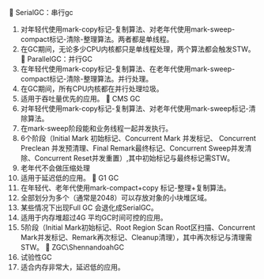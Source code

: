 	SerialGC：串行gc
1.	对年轻代使用mark-copy标记-复制算法、对老年代使用mark-sweep-compact标记-清除-整理算法。两者都是单线程。
2.	在GC期间，无论多少CPU内核都只是单线程处理，两个算法都会触发STW。
	ParallelGC：并行GC
1.	在年轻代使用mark-copy标记-复制算法、在老年代使用mark-sweep-compact标记-清除-整理算法。并行处理。
2.	在GC期间，所有CPU内核都在并行处理垃圾。
3.	适用于吞吐量优先的应用。
	CMS GC
1.	对年轻代使用mark-copy标记-复制算法、对老年代使用mark-sweep标记-清除算法。
2.	在mark-sweep阶段能和业务线程一起并发执行。
3.	6个阶段（Initial Mark 初始标记、Concurrent Mark 并发标记、	Concurrent Preclean 并发预清理、Final Remark最终标记、Concurrent Sweep并发清除、Concurrent Reset并发重置）,其中初始标记与最终标记需STW。
4.	老年代不会做压缩处理
5.	适用于延迟低的应用。
	G1 GC
1.	在年轻代、老年代使用mark-compact+copy 标记-整理+复制算法。
2.	全部划分为多个（通常是2048）可以存放对象的小块堆区域。
3.	某些情况下出现Full GC 会退化成SerialGC。
4.	适用于内存堆超过4G 平均GC时间可控的应用。
5.	5阶段（Initial Mark初始标记、Root Region Scan Root区扫描、Concurrent Mark并发标记、Remark再次标记、Cleanup清理），其中再次标记与清理需STW。
	ZGC\ShennandoahGC
1.	试验性GC
2.	适合内存非常大，延迟低的应用。
